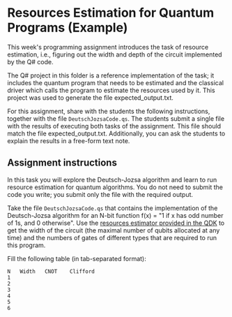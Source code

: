 # Resources Estimation for Quantum Programs (Example)

This week's programming assignment introduces the task of resource estimation, i.e., figuring out the width and depth of the circuit implemented by the Q# code.

The Q# project in this folder is a reference implementation of the task; it includes the quantum program that needs to be estimated and the classical driver which calls the program to estimate the resources used by it. This project was used to generate the file expected_output.txt.

For this assignment, share with the students the following instructions, together with the file `DeutschJozsaCode.qs`. The students submit a single file with the results of executing both tasks of the assignment. This file should match the file expected_output.txt. Additionally, you can ask the students to explain the results in a free-form text note.

## Assignment instructions

In this task you will explore the Deutsch-Jozsa algorithm and learn to run resource estimation for quantum algorithms.
You do not need to submit the code you write; you submit only the file with the required output.

Take the file `DeutschJozsaCode.qs` that contains the implementation of the Deutsch-Jozsa algorithm for an N-bit function f(x) = "1 if x has odd number of 1s, and 0 otherwise".
Use the [resources estimator provided in the QDK](https://docs.microsoft.com/quantum/machines/resources-estimator) 
to get the width of the circuit (the maximal number of qubits allocated at any time)
and the numbers of gates of different types that are required to run this program.

Fill the following table (in tab-separated format):
```
N	Width	CNOT	Clifford
1
2
3
4
5
6
```
